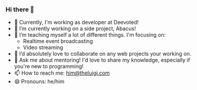 ### Hi there 👋

- 🚀 Currently, I'm working as developer at Deevoted!
- 🔭 I’m currently working on a side project, Abacus!
- 🌱 I’m teaching myself a lot of different things. I'm focusing on:
  - Realtime event broadcasting
  - Video streaming
- 👯 I’d absolutely love to collaborate on any web projects your working on.
- 💬 Ask me about mentoring! I'd love to share my knowledge, especially if you're new to programming!
- 📫 How to reach me: him@theluigi.com
- 😄 Pronouns: he/him
